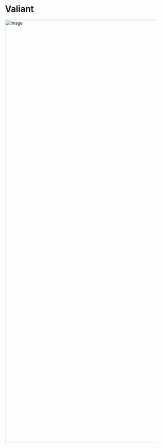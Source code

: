 # Valiant

<img width="1392" alt="image" src="https://user-images.githubusercontent.com/15341301/117741497-d8c49880-b22c-11eb-8120-7430f70321dc.png">
